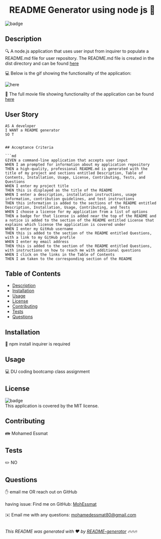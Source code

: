 <h1 align="center">README Generator using node js 👋</h1>
  
![badge](https://img.shields.io/badge/license-MIT-brightgreen)<br />

## Description

🔍 A node.js application that uses user input from inquirer to populate a README.md file for user repository. The README.md file is created in the dist directory and can be found [here](./dist/README.md)

💻 Below is the gif showing the functionality of the application:

![here](./src/readme-generator-movie.gif)

🎥 The full movie file showing functionality of the application can be found [here](./src/readme-generator-movie.webm)

## User Story

````
AS A developer
I WANT a README generator
SO T


## Acceptance Criteria

```md
GIVEN a command-line application that accepts user input
WHEN I am prompted for information about my application repository
THEN a high-quality, professional README.md is generated with the title of my project and sections entitled Description, Table of Contents, Installation, Usage, License, Contributing, Tests, and Questions
WHEN I enter my project title
THEN this is displayed as the title of the README
WHEN I enter a description, installation instructions, usage information, contribution guidelines, and test instructions
THEN this information is added to the sections of the README entitled Description, Installation, Usage, Contributing, and Tests
WHEN I choose a license for my application from a list of options
THEN a badge for that license is added near the top of the README and a notice is added to the section of the README entitled License that explains which license the application is covered under
WHEN I enter my GitHub username
THEN this is added to the section of the README entitled Questions, with a link to my GitHub profile
WHEN I enter my email address
THEN this is added to the section of the README entitled Questions, with instructions on how to reach me with additional questions
WHEN I click on the links in the Table of Contents
THEN I am taken to the corresponding section of the README
````

## Table of Contents

- [Description](#description)
- [Installation](#installation)
- [Usage](#usage)
- [License](#license)
- [Contributing](#contributing)
- [Tests](#tests)
- [Questions](#questions)

## Installation

💾 npm install inquirer is required

## Usage

💻 DU coding bootcamp class assignment

## License

![badge](https://img.shields.io/badge/license-MIT-brightgreen)
<br />
This application is covered by the MIT license.

## Contributing

👪 Mohamed Essmat

## Tests

✏️ NO

## Questions

✋ email me OR reach out on GitHub<br />
<br />
having issue: Find me on GitHub: [MohEssmat](https://github.com/MohEssmat)<br />
<br />
✉️ Email me with any questions: mohamedessmat80@gmail.com<br /><br />

_This README was generated with ❤️ by [README-generator](https://github.com/MohEssmat/README-Generator) 🔥🔥🔥_
